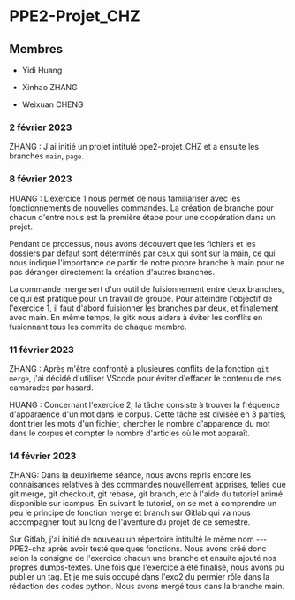 # PPE2-Projet_CHZ

## Membres

- Yidi Huang

- Xinhao ZHANG

- Weixuan CHENG


### 2 février 2023

ZHANG : J'ai initié un projet intitulé ppe2-projet_CHZ et a ensuite  les branches  `main`, `page`.

### 8 février 2023

HUANG : L'exercice 1 nous permet de nous familiariser avec les fonctionnements de nouvelles commandes. La création de branche pour chacun d'entre nous est la première étape pour une coopération dans un projet. 

Pendant ce processus, nous avons découvert que les fichiers et les dossiers par défaut sont déterminés par ceux qui sont sur la main, ce qui nous indique l'importance de partir de notre propre branche à main pour ne pas déranger directement la création d'autres branches.

La commande merge sert d'un outil de fuisionnement entre deux branches, ce qui est pratique pour un travail de groupe. Pour atteindre l'objectif de l'exercice 1, il faut d'abord fuisionner les branches par deux, et finalement avec main. En même temps, le gitk nous aidera à éviter les conflits en fusionnant tous les commits de chaque membre.

### 11 février 2023

ZHANG : Après m'être confronté à plusieures conflits de la fonction `git merge`, j'ai décidé d'utiliser VScode pour éviter d'effacer le contenu de mes camarades par hasard.

HUANG : Concernant l'exercice 2, la tâche consiste à trouver la fréquence d'apparaence d'un mot dans le corpus. Cette tâche est divisée en 3 parties, dont trier les mots d'un fichier, chercher le nombre d'apparence du mot dans le corpus et compter le nombre d'articles où le mot apparaît. 

### 14 février 2023

ZHANG: Dans la deuxim̀eme séance, nous avons repris encore les connaisances relatives à des commandes nouvellement apprises, telles que git merge, git checkout, git rebase, git branch, etc à l'aide du tutoriel animé disponible sur icampus. En suivant le tutoriel, on se met à comprendre un peu le principe de fonction merge et branch sur Gitlab qui va nous accompagner tout au long de l'aventure du projet de ce semestre.

Sur Gitlab, j'ai initié de nouveau un répertoire intitulté le même nom --- PPE2-chz après avoir testé quelques fonctions. Nous avons créé donc selon la consigne de l'exercice chacun une branche et ensuite ajouté nos propres dumps-textes. Une fois que l'exercice a été finalisé, nous avons pu publier un tag. Et je me suis occupé dans l'exo2 du permier rôle dans la rédaction des codes python. Nous avons mergé tous dans la branche main.
